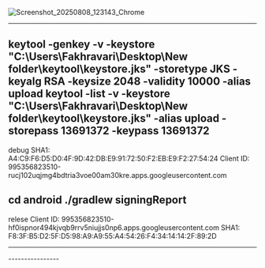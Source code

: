 ![Screenshot_20250808_123143_Chrome](https://github.com/user-attachments/assets/352afbac-0441-4d10-90e7-831e0b095e3d)


 

------------------------------------------------
keytool -genkey -v -keystore "C:\Users\Fakhravari\Desktop\New folder\keytool\keystore.jks" -storetype JKS -keyalg RSA -keysize 2048 -validity 10000 -alias upload
keytool -list -v -keystore "C:\Users\Fakhravari\Desktop\New folder\keytool\keystore.jks" -alias upload -storepass 13691372 -keypass 13691372
------------------------------------------------

debug
SHA1: A4:C9:F6:D5:D0:4F:9D:42:DB:E9:91:72:50:F2:EB:E9:F2:27:54:24
Client ID: 995356823510-rucj102uqjmg4bdtria3voe00am30kre.apps.googleusercontent.com

cd android
./gradlew signingReport
----------------
relese
Client ID: 995356823510-hf0ispnor494kjvqb9rrv5niujjs0np6.apps.googleusercontent.com
SHA1:  F8:3F:B5:D2:5F:D5:98:A9:A9:55:A4:54:26:F4:34:14:14:2F:89:2D

----------------
<head>
  <meta name="google-signin-client_id" content="995356823510-is9p4904gpthvgvlb3hl66in0ppbakhr.apps.googleusercontent.com">
  <script src="https://accounts.google.com/gsi/client" async defer></script>
</head>
----------------

